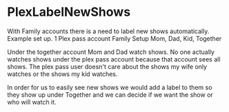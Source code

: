 # PlexLabelNewShows

With Family accounts there is a need to label new shows automatically. 
Example set up.
1 Plex pass account
  Family Setup Mom, Dad, Kid, Together 
  
Under the together account Mom and Dad watch shows. No one actually watches shows under the plex pass account because that account sees all shows. 
The plex pass user doesn't care about the shows my wife only watches or the shows my kid watches. 

In order for us to easily see new shows we would add a label to them so they show up under Together and we can decide if we want the show or who will watch it. 
